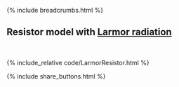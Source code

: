 {% include breadcrumbs.html %}

## Resistor model with [Larmor radiation](https://en.wikipedia.org/wiki/Larmor_formula)
<div class="header_line"><br/></div>

{% include_relative code/LarmorResistor.html %}

<p style="clear: both;"></p>

{% include share_buttons.html %}


